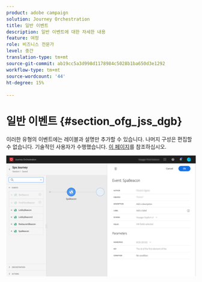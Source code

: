 ```yaml
---
product: adobe campaign
solution: Journey Orchestration
title: 일반 이벤트
description: 일반 이벤트에 대한 자세한 내용
feature: 여정
role: 비즈니스 전문가
level: 중간
translation-type: tm+mt
source-git-commit: ab19cc5a3d998d1178984c5028b1ba650d3e1292
workflow-type: tm+mt
source-wordcount: '44'
ht-degree: 15%

---
```



# 일반 이벤트 {#section_ofg_jss_dgb}

이러한 유형의 이벤트에는 레이블과 설명만 추가할 수 있습니다. 나머지 구성은 편집할 수 없습니다. 기술적인 사용자가 수행했습니다. [이 페이지](../event/about-events.md)를 참조하십시오.

![](../assets/general-events.png)
